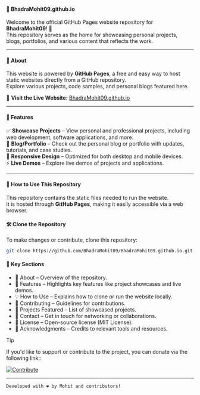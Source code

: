 #### 🎉 BhadraMohit09.github.io  

Welcome to the official GitHub Pages website repository for **BhadraMohit09**! 🚀  
This repository serves as the home for showcasing personal projects, blogs, portfolios, and various content that reflects the work.  

---

#### 📌 About  

This website is powered by **GitHub Pages**, a free and easy way to host static websites directly from a GitHub repository.  
Explore various projects, code samples, and personal blogs featured here.  

🔗 **Visit the Live Website:** [BhadraMohit09.github.io](https://BhadraMohit09.github.io)  

---

#### 🌟 Features  

✅ **Showcase Projects** – View personal and professional projects, including web development, software applications, and more.  
📖 **Blog/Portfolio** – Check out the personal blog or portfolio with updates, tutorials, and case studies.  
📱 **Responsive Design** – Optimized for both desktop and mobile devices.  
⚡ **Live Demos** – Explore live demos of projects and applications.  

---

#### 🔧 How to Use This Repository  

This repository contains the static files needed to run the website.  
It is hosted through **GitHub Pages**, making it easily accessible via a web browser.  

#### 🛠️ Clone the Repository  

To make changes or contribute, clone this repository:  

```bash
git clone https://github.com/BhadraMohit09/BhadraMohit09.github.io.git

```

#### 📂 Key Sections
- 📌 About – Overview of the repository.
- 🚀 Features – Highlights key features like project showcases and live demos.
- 💡 How to Use – Explains how to clone or run the website locally.
- 🤝 Contributing – Guidelines for contributions.
- 📌 Projects Featured – List of showcased projects.
- 📩 Contact – Get in touch for networking or collaborations.
- 📜 License – Open-source license (MIT License).
- 🙏 Acknowledgments – Credits to relevant tools and resources.

> [!TIP]

If you'd like to support or contribute to the project, you can donate via the following link:: 

[![Contribute](https://img.shields.io/badge/Contribute-Donate-green)](https://razorpay.me/@mohitbhadra)

---

`Developed with ❤️ by Mohit and contributors!`



